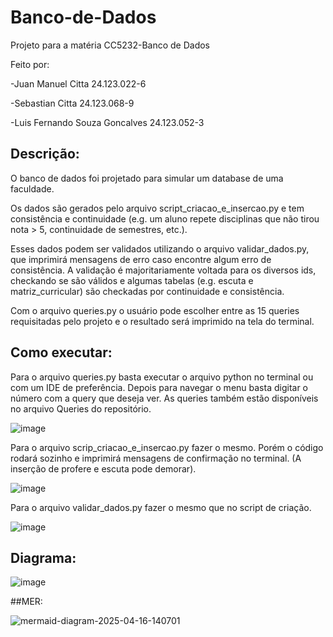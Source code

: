 # Banco-de-Dados

Projeto para a matéria CC5232-Banco de Dados

Feito por: 

-Juan Manuel Citta 24.123.022-6

-Sebastian Citta 24.123.068-9

-Luis Fernando Souza Goncalves 24.123.052-3

## Descrição:
O banco de dados foi projetado para simular um database de uma faculdade.

Os dados são gerados pelo arquivo script_criacao_e_insercao.py e tem consistência e continuidade (e.g. um aluno repete disciplinas que não tirou nota > 5, continuidade de semestres, etc.).

Esses dados podem ser validados utilizando o arquivo validar_dados.py, que imprimirá mensagens de erro caso encontre algum erro de consistência. A validação é majoritariamente voltada para os diversos ids,
checkando se são válidos e algumas tabelas (e.g. escuta e matriz_curricular) são checkadas por continuidade e consistência.

Com o arquivo queries.py o usuário pode escolher entre as 15 queries requisitadas pelo projeto e o resultado será imprimido na tela do terminal.

## Como executar:


Para o arquivo queries.py basta executar o arquivo python no terminal ou com um IDE de preferência. Depois para navegar o menu basta digitar o número com a query que deseja ver. As queries também estão disponíveis no arquivo Queries do repositório.

![image](https://github.com/user-attachments/assets/bbf3e4b0-7c2e-4934-9f79-43973d281b76)

Para o arquivo scrip_criacao_e_insercao.py fazer o mesmo. Porém o código rodará sozinho e imprimirá mensagens de confirmação no terminal. (A inserção de profere e escuta pode demorar).

![image](https://github.com/user-attachments/assets/92006501-8c8f-4602-be80-e199e8eb6a57)

Para o arquivo validar_dados.py fazer o mesmo que no script de criação.

![image](https://github.com/user-attachments/assets/87989c6e-97b7-42c6-a4c3-57086477421c)




## Diagrama:

![image](https://github.com/user-attachments/assets/4f52f13d-24f2-4646-bf5e-cd0cf051affa)

##MER: 

![mermaid-diagram-2025-04-16-140701](https://github.com/user-attachments/assets/d125d61f-cd82-492c-bfa8-f9363821d9fb)




